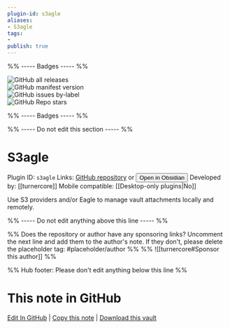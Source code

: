 ```yaml
---
plugin-id: s3agle
aliases:
- S3agle
tags: 
- 
publish: true
---
```


%% ----- Badges ----- %%

![GitHub all releases](https://img.shields.io/github/downloads/turnercore/s3agle/total?color=573E7A&logo=github&style=for-the-badge)   
![GitHub manifest version](https://img.shields.io/github/manifest-json/v/turnercore/s3agle?color=573E7A&logo=github&style=for-the-badge)   
![GitHub issues by-label](https://img.shields.io/github/issues/turnercore/s3agle/help%20wanted?color=573E7A&logo=github&style=for-the-badge)   
![GitHub Repo stars](https://img.shields.io/github/stars/turnercore/s3agle?color=573E7A&logo=github&style=for-the-badge)

%% ----- Badges ----- %%

%% ----- Do not edit this section ----- %%

# S3agle

Plugin ID: `s3agle`
Links: [GitHub repository](https://github.com/turnercore/s3agle) or [<button id=HH>Open in Obsidian</button>](obsidian://show-plugin?id=s3agle)
Developed by: [[turnercore]]
Mobile compatible: [[Desktop-only plugins|No]]

Use S3 providers and/or Eagle to manage vault attachments locally and remotely.

%% ----- Do not edit anything above this line ----- %% 

%% Does the repository or author have any sponsoring links? Uncomment the next line and add them to the author's note. If they don't, please delete the placeholder tag: #placeholder/author %%
%% ![[turnercore#Sponsor this author]] %%

%% Hub footer: Please don't edit anything below this line %%

# This note in GitHub

<span class="git-footer">[Edit In GitHub](https://github.dev/obsidian-community/obsidian-hub/blob/main/02%20-%20Community%20Expansions/02.05%20All%20Community%20Expansions/Plugins/s3agle.md "git-hub-edit-note") | [Copy this note](https://raw.githubusercontent.com/obsidian-community/obsidian-hub/main/02%20-%20Community%20Expansions/02.05%20All%20Community%20Expansions/Plugins/s3agle.md "git-hub-copy-note") | [Download this vault](https://github.com/obsidian-community/obsidian-hub/archive/refs/heads/main.zip "git-hub-download-vault") </span>
